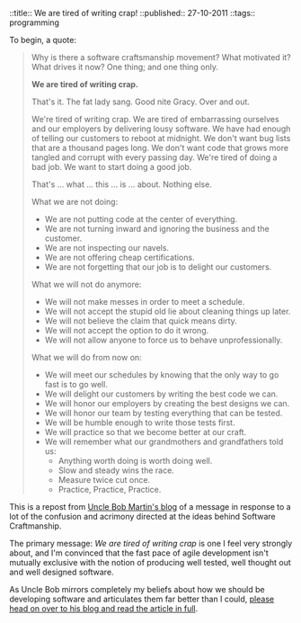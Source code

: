 ::title::     We are tired of writing crap!
::published:: 27-10-2011
::tags::      programming

To begin, a quote:

>Why is there a software craftsmanship movement?  What motivated it?  What drives it now?  One thing; and one thing only. 
>
>**We are tired of writing crap.**
>
>That's it.  The fat lady sang.  Good nite Gracy. Over and out. 
>
>We're tired of writing crap. We are tired of embarrassing ourselves and our employers by delivering lousy software.  We have had enough of telling our customers to reboot at midnight.  We don't want bug lists that are a thousand pages long.  We don't want code that grows more tangled and corrupt with every passing day.  We're tired of doing a bad job.  We want to start doing a good job. 
>
>That's ... what ... this ... is ... about.  Nothing else.
>
>What we are not doing:
>
>  * We are not putting code at the center of everything.
>  * We are not turning inward and ignoring the business and the customer.
>  * We are not inspecting our navels.
>  * We are not offering cheap certifications. 
>  * We are not forgetting that our job is to delight our customers. 
>
>What we will not do anymore:
>
>  * We will not make messes in order to meet a schedule.
>  * We will not accept the stupid old lie about cleaning things up later.  
>  * We will not believe the claim that quick means dirty.
>  * We will not accept the option to do it wrong.
>  * We will not allow anyone to force us to behave unprofessionally. 
>
>What we will do from now on:
>
>  * We will meet our schedules by knowing that the only way to go fast is to go well.
>  * We will delight our customers by writing the best code we can.
>  * We will honor our employers by creating the best designs we can.
>  * We will honor our team by testing everything that can be tested.
>  * We will be humble enough to write those tests first.
>  * We will practice so that we become better at our craft.  
>  * We will remember what our grandmothers and grandfathers told us:
>    * Anything worth doing is worth doing well.
>    * Slow and steady wins the race.
>    * Measure twice cut once.
>    * Practice, Practice, Practice.

This is a repost from [Uncle Bob Martin's blog](http://cleancoder.posterous.com/software-craftsmanship-things-wars-commandmen) of a message in response to a lot of the confusion and acrimony directed at the ideas behind Software Craftmanship.

The primary message: _We are tired of writing crap_ is one I feel very strongly about, and I'm convinced that the fast pace of agile development isn't mutually exclusive with the notion of producing well tested, well thought out and well designed software. 

As Uncle Bob mirrors completely my beliefs about how we should be developing software and articulates them far better than I could, [please head on over to his blog and read the article in full](http://cleancoder.posterous.com/software-craftsmanship-things-wars-commandmen).
